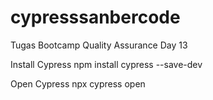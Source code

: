 # cypresssanbercode
Tugas Bootcamp Quality Assurance Day 13

Install Cypress npm install cypress --save-dev

Open Cypress npx cypress open
